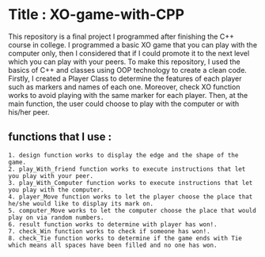 # Title : XO-game-with-CPP
This repository is a final project I programmed after finishing the C++ course in college. I programmed a basic XO game that you can play with the computer only, then I considered that if I could promote it to the next level which you can play with your peers. To make this repository, I used the basics of C++ and classes using OOP technology to create a clean code. Firstly, I created a Player Class to determine the features of each player such as markers and names of each one. Moreover, check XO function works to avoid playing with the same marker for each player. Then, at the main function, the user could choose to play with the computer or with his/her peer.

## functions that I use :
    1. design function works to display the edge and the shape of the game.
    2. play_With_friend function works to execute instructions that let you play with your peer.
    3. play_With_Computer function works to execute instructions that let you play with the computer.
    4. player_Move function works to let the player choose the place that he/she would like to display its mark on.
    5. computer_Move works to let the computer choose the place that would play on via random numbers.
    6. result function works to determine with player has won!.
    7. check_Win function works to check if someone has won!.
    8. check_Tie function works to determine if the game ends with Tie which means all spaces have been filled and no one has won.